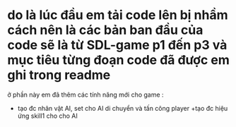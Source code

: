# do là lúc đầu em tải code lên bị nhầm cách nên là các bản ban đầu của code sẽ là từ SDL-game p1 đến p3 và mục tiêu từng đoạn code đã được em ghi trong readme
ở phần này em đã thêm các tính năng mới cho game :
+ tạo đc nhân vật AI, set cho AI di chuyển và tấn công player
+tạo đc hiệu ứng skill1 cho cho AI
